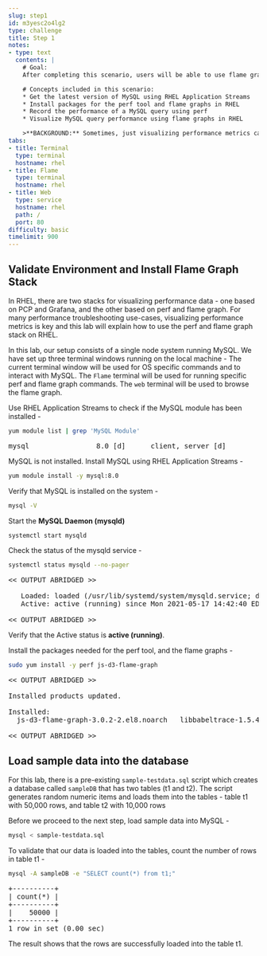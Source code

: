 ```yaml
---
slug: step1
id: m3yesc2o4lg2
type: challenge
title: Step 1
notes:
- type: text
  contents: |
    # Goal:
    After completing this scenario, users will be able to use flame graphs to visualize CPU performance data in the context of running a SQL query using MySQL

    # Concepts included in this scenario:
    * Get the latest version of MySQL using RHEL Application Streams
    * Install packages for the perf tool and flame graphs in RHEL
    * Record the performance of a MySQL query using perf
    * Visualize MySQL query performance using flame graphs in RHEL

    >**BACKGROUND:** Sometimes, just visualizing performance metrics can make it super easy to quickly identify a performance issue. Flame Graphs are a way of visualizing this performance data, and we’ll show you how to get started using flame graphs on Red Hat Enterprise Linux to collect and analyze data to solve your performance mysteries. In this example, we will be generating flame graphs in the context of the latest App Streams version of MySQL in RHEL.
tabs:
- title: Terminal
  type: terminal
  hostname: rhel
- title: Flame
  type: terminal
  hostname: rhel
- title: Web
  type: service
  hostname: rhel
  path: /
  port: 80
difficulty: basic
timelimit: 900
---
```

## Validate Environment and Install Flame Graph Stack

In RHEL, there are two stacks for visualizing performance data - one based on PCP and Grafana, and the other based on perf and flame graph. For many performance troubleshooting use-cases, visualizing performance metrics is key and this lab will explain how to use the perf and flame graph stack on RHEL.

In this lab, our setup consists of a single node system running MySQL. We have set up three terminal windows running on the local machine - The current terminal window will be used for OS specific commands and to interact with MySQL. The `Flame` terminal will be used for running specific perf and flame graph commands. The `web` terminal will be used to browse the flame graph.

Use RHEL Application Streams to check if the MySQL module has been installed -

```bash
yum module list | grep 'MySQL Module'
```

<pre class="file">
mysql                8.0 [d]      client, server [d]                       MySQL Module
</pre>

MySQL is not installed. Install MySQL using RHEL Application Streams -

```bash
yum module install -y mysql:8.0
```

Verify that MySQL is installed on the system -

```bash
mysql -V
```

Start the __MySQL Daemon (mysqld)__

```bash
systemctl start mysqld
```

Check the status of the mysqld service -

```bash
systemctl status mysqld --no-pager
```

<pre class="file">
<< OUTPUT ABRIDGED >>

   Loaded: loaded (/usr/lib/systemd/system/mysqld.service; disabled; vendor preset: disabled)
   Active: active (running) since Mon 2021-05-17 14:42:40 EDT; 6s ago

<< OUTPUT ABRIDGED >>
</pre>

Verify that the Active status is __active (running)__.

Install the packages needed for the perf tool, and the flame graphs -

```bash
sudo yum install -y perf js-d3-flame-graph
```

<pre class="file">
<< OUTPUT ABRIDGED >>

Installed products updated.

Installed:
  js-d3-flame-graph-3.0.2-2.el8.noarch   libbabeltrace-1.5.4-3.el8.x86_64   libbpf-0.0.8-4.el8.x86_64   perf-4.18.0-240.22.1.el8_3.x86_64

<< OUTPUT ABRIDGED >>
</pre>

## Load sample data into the database
For this lab, there is a pre-existing `sample-testdata.sql` script which creates a database called `sampleDB` that has two tables (t1 and t2). The script generates random numeric items and loads them into the tables - table t1 with 50,000 rows, and table t2 with 10,000 rows

Before we proceed to the next step, load sample data into MySQL -

```bash
mysql < sample-testdata.sql
```

To validate that our data is loaded into the tables, count the number of rows in table t1 -

```bash
mysql -A sampleDB -e "SELECT count(*) from t1;"
```

<pre class="file">
+----------+
| count(*) |
+----------+
|    50000 |
+----------+
1 row in set (0.00 sec)
</pre>

The result shows that the rows are successfully loaded into the table t1.
